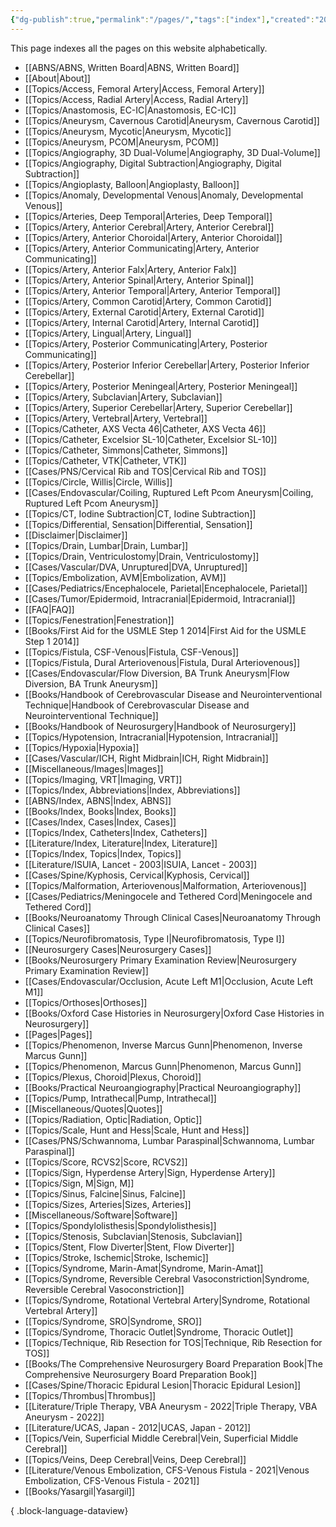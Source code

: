 ```yaml
---
{"dg-publish":true,"permalink":"/pages/","tags":["index"],"created":"2023-11-15T17:29:52.000-08:00","updated":"2024-01-11T13:57:45.468-08:00"}
---
```



This page indexes all the pages on this website alphabetically.

- [[ABNS/ABNS, Written Board\|ABNS, Written Board]]
- [[About\|About]]
- [[Topics/Access, Femoral Artery\|Access, Femoral Artery]]
- [[Topics/Access, Radial Artery\|Access, Radial Artery]]
- [[Topics/Anastomosis, EC-IC\|Anastomosis, EC-IC]]
- [[Topics/Aneurysm, Cavernous Carotid\|Aneurysm, Cavernous Carotid]]
- [[Topics/Aneurysm, Mycotic\|Aneurysm, Mycotic]]
- [[Topics/Aneurysm, PCOM\|Aneurysm, PCOM]]
- [[Topics/Angiography, 3D Dual-Volume\|Angiography, 3D Dual-Volume]]
- [[Topics/Angiography, Digital Subtraction\|Angiography, Digital Subtraction]]
- [[Topics/Angioplasty, Balloon\|Angioplasty, Balloon]]
- [[Topics/Anomaly, Developmental Venous\|Anomaly, Developmental Venous]]
- [[Topics/Arteries, Deep Temporal\|Arteries, Deep Temporal]]
- [[Topics/Artery, Anterior Cerebral\|Artery, Anterior Cerebral]]
- [[Topics/Artery, Anterior Choroidal\|Artery, Anterior Choroidal]]
- [[Topics/Artery, Anterior Communicating\|Artery, Anterior Communicating]]
- [[Topics/Artery, Anterior Falx\|Artery, Anterior Falx]]
- [[Topics/Artery, Anterior Spinal\|Artery, Anterior Spinal]]
- [[Topics/Artery, Anterior Temporal\|Artery, Anterior Temporal]]
- [[Topics/Artery, Common Carotid\|Artery, Common Carotid]]
- [[Topics/Artery, External Carotid\|Artery, External Carotid]]
- [[Topics/Artery, Internal Carotid\|Artery, Internal Carotid]]
- [[Topics/Artery, Lingual\|Artery, Lingual]]
- [[Topics/Artery, Posterior Communicating\|Artery, Posterior Communicating]]
- [[Topics/Artery, Posterior Inferior Cerebellar\|Artery, Posterior Inferior Cerebellar]]
- [[Topics/Artery, Posterior Meningeal\|Artery, Posterior Meningeal]]
- [[Topics/Artery, Subclavian\|Artery, Subclavian]]
- [[Topics/Artery, Superior Cerebellar\|Artery, Superior Cerebellar]]
- [[Topics/Artery, Vertebral\|Artery, Vertebral]]
- [[Topics/Catheter, AXS Vecta 46\|Catheter, AXS Vecta 46]]
- [[Topics/Catheter, Excelsior SL-10\|Catheter, Excelsior SL-10]]
- [[Topics/Catheter, Simmons\|Catheter, Simmons]]
- [[Topics/Catheter, VTK\|Catheter, VTK]]
- [[Cases/PNS/Cervical Rib and TOS\|Cervical Rib and TOS]]
- [[Topics/Circle, Willis\|Circle, Willis]]
- [[Cases/Endovascular/Coiling, Ruptured Left Pcom Aneurysm\|Coiling, Ruptured Left Pcom Aneurysm]]
- [[Topics/CT, Iodine Subtraction\|CT, Iodine Subtraction]]
- [[Topics/Differential, Sensation\|Differential, Sensation]]
- [[Disclaimer\|Disclaimer]]
- [[Topics/Drain, Lumbar\|Drain, Lumbar]]
- [[Topics/Drain, Ventriculostomy\|Drain, Ventriculostomy]]
- [[Cases/Vascular/DVA, Unruptured\|DVA, Unruptured]]
- [[Topics/Embolization, AVM\|Embolization, AVM]]
- [[Cases/Pediatrics/Encephalocele, Parietal\|Encephalocele, Parietal]]
- [[Cases/Tumor/Epidermoid, Intracranial\|Epidermoid, Intracranial]]
- [[FAQ\|FAQ]]
- [[Topics/Fenestration\|Fenestration]]
- [[Books/First Aid for the USMLE Step 1 2014\|First Aid for the USMLE Step 1 2014]]
- [[Topics/Fistula, CSF-Venous\|Fistula, CSF-Venous]]
- [[Topics/Fistula, Dural Arteriovenous\|Fistula, Dural Arteriovenous]]
- [[Cases/Endovascular/Flow Diversion, BA Trunk Aneurysm\|Flow Diversion, BA Trunk Aneurysm]]
- [[Books/Handbook of Cerebrovascular Disease and Neurointerventional Technique\|Handbook of Cerebrovascular Disease and Neurointerventional Technique]]
- [[Books/Handbook of Neurosurgery\|Handbook of Neurosurgery]]
- [[Topics/Hypotension, Intracranial\|Hypotension, Intracranial]]
- [[Topics/Hypoxia\|Hypoxia]]
- [[Cases/Vascular/ICH, Right Midbrain\|ICH, Right Midbrain]]
- [[Miscellaneous/Images\|Images]]
- [[Topics/Imaging, VRT\|Imaging, VRT]]
- [[Topics/Index, Abbreviations\|Index, Abbreviations]]
- [[ABNS/Index, ABNS\|Index, ABNS]]
- [[Books/Index, Books\|Index, Books]]
- [[Cases/Index, Cases\|Index, Cases]]
- [[Topics/Index, Catheters\|Index, Catheters]]
- [[Literature/Index, Literature\|Index, Literature]]
- [[Topics/Index, Topics\|Index, Topics]]
- [[Literature/ISUIA, Lancet - 2003\|ISUIA, Lancet - 2003]]
- [[Cases/Spine/Kyphosis, Cervical\|Kyphosis, Cervical]]
- [[Topics/Malformation, Arteriovenous\|Malformation, Arteriovenous]]
- [[Cases/Pediatrics/Meningocele and Tethered Cord\|Meningocele and Tethered Cord]]
- [[Books/Neuroanatomy Through Clinical Cases\|Neuroanatomy Through Clinical Cases]]
- [[Topics/Neurofibromatosis, Type I\|Neurofibromatosis, Type I]]
- [[Neurosurgery Cases\|Neurosurgery Cases]]
- [[Books/Neurosurgery Primary Examination Review\|Neurosurgery Primary Examination Review]]
- [[Cases/Endovascular/Occlusion, Acute Left M1\|Occlusion, Acute Left M1]]
- [[Topics/Orthoses\|Orthoses]]
- [[Books/Oxford Case Histories in Neurosurgery\|Oxford Case Histories in Neurosurgery]]
- [[Pages\|Pages]]
- [[Topics/Phenomenon, Inverse Marcus Gunn\|Phenomenon, Inverse Marcus Gunn]]
- [[Topics/Phenomenon, Marcus Gunn\|Phenomenon, Marcus Gunn]]
- [[Topics/Plexus, Choroid\|Plexus, Choroid]]
- [[Books/Practical Neuroangiography\|Practical Neuroangiography]]
- [[Topics/Pump, Intrathecal\|Pump, Intrathecal]]
- [[Miscellaneous/Quotes\|Quotes]]
- [[Topics/Radiation, Optic\|Radiation, Optic]]
- [[Topics/Scale, Hunt and Hess\|Scale, Hunt and Hess]]
- [[Cases/PNS/Schwannoma, Lumbar Paraspinal\|Schwannoma, Lumbar Paraspinal]]
- [[Topics/Score, RCVS2\|Score, RCVS2]]
- [[Topics/Sign, Hyperdense Artery\|Sign, Hyperdense Artery]]
- [[Topics/Sign, M\|Sign, M]]
- [[Topics/Sinus, Falcine\|Sinus, Falcine]]
- [[Topics/Sizes, Arteries\|Sizes, Arteries]]
- [[Miscellaneous/Software\|Software]]
- [[Topics/Spondylolisthesis\|Spondylolisthesis]]
- [[Topics/Stenosis, Subclavian\|Stenosis, Subclavian]]
- [[Topics/Stent, Flow Diverter\|Stent, Flow Diverter]]
- [[Topics/Stroke, Ischemic\|Stroke, Ischemic]]
- [[Topics/Syndrome, Marin-Amat\|Syndrome, Marin-Amat]]
- [[Topics/Syndrome, Reversible Cerebral Vasoconstriction\|Syndrome, Reversible Cerebral Vasoconstriction]]
- [[Topics/Syndrome, Rotational Vertebral Artery\|Syndrome, Rotational Vertebral Artery]]
- [[Topics/Syndrome, SRO\|Syndrome, SRO]]
- [[Topics/Syndrome, Thoracic Outlet\|Syndrome, Thoracic Outlet]]
- [[Topics/Technique, Rib Resection for TOS\|Technique, Rib Resection for TOS]]
- [[Books/The Comprehensive Neurosurgery Board Preparation Book\|The Comprehensive Neurosurgery Board Preparation Book]]
- [[Cases/Spine/Thoracic Epidural Lesion\|Thoracic Epidural Lesion]]
- [[Topics/Thrombus\|Thrombus]]
- [[Literature/Triple Therapy, VBA Aneurysm - 2022\|Triple Therapy, VBA Aneurysm - 2022]]
- [[Literature/UCAS, Japan - 2012\|UCAS, Japan - 2012]]
- [[Topics/Vein, Superficial Middle Cerebral\|Vein, Superficial Middle Cerebral]]
- [[Topics/Veins, Deep Cerebral\|Veins, Deep Cerebral]]
- [[Literature/Venous Embolization, CFS-Venous Fistula - 2021\|Venous Embolization, CFS-Venous Fistula - 2021]]
- [[Books/Yasargil\|Yasargil]]

{ .block-language-dataview}
